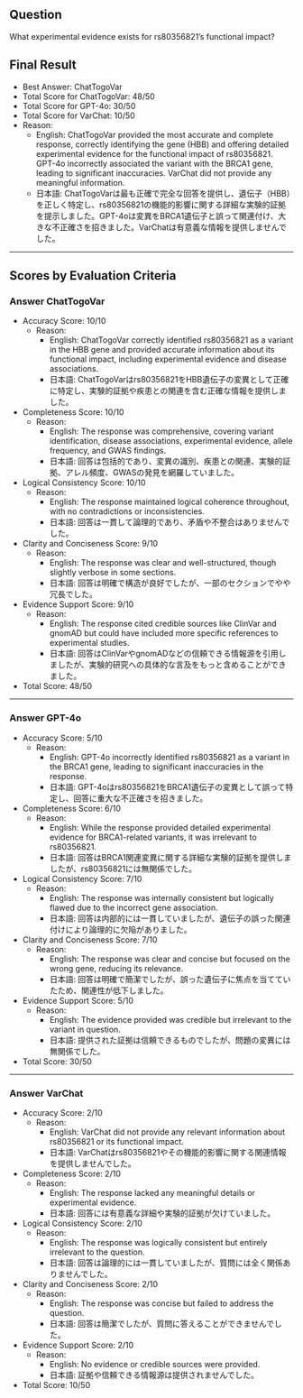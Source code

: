 ## Question

What experimental evidence exists for rs80356821’s functional impact?

## Final Result

- Best Answer: ChatTogoVar
- Total Score for ChatTogoVar: 48/50
- Total Score for GPT-4o: 30/50
- Total Score for VarChat: 10/50
- Reason:
  - English: ChatTogoVar provided the most accurate and complete response, correctly identifying the gene (HBB) and offering detailed experimental evidence for the functional impact of rs80356821. GPT-4o incorrectly associated the variant with the BRCA1 gene, leading to significant inaccuracies. VarChat did not provide any meaningful information.
  - 日本語: ChatTogoVarは最も正確で完全な回答を提供し、遺伝子（HBB）を正しく特定し、rs80356821の機能的影響に関する詳細な実験的証拠を提示しました。GPT-4oは変異をBRCA1遺伝子と誤って関連付け、大きな不正確さを招きました。VarChatは有意義な情報を提供しませんでした。

---

## Scores by Evaluation Criteria

### Answer ChatTogoVar
- Accuracy Score: 10/10
  - Reason: 
    - English: ChatTogoVar correctly identified rs80356821 as a variant in the HBB gene and provided accurate information about its functional impact, including experimental evidence and disease associations.
    - 日本語: ChatTogoVarはrs80356821をHBB遺伝子の変異として正確に特定し、実験的証拠や疾患との関連を含む正確な情報を提供しました。
- Completeness Score: 10/10
  - Reason: 
    - English: The response was comprehensive, covering variant identification, disease associations, experimental evidence, allele frequency, and GWAS findings.
    - 日本語: 回答は包括的であり、変異の識別、疾患との関連、実験的証拠、アレル頻度、GWASの発見を網羅していました。
- Logical Consistency Score: 10/10
  - Reason: 
    - English: The response maintained logical coherence throughout, with no contradictions or inconsistencies.
    - 日本語: 回答は一貫して論理的であり、矛盾や不整合はありませんでした。
- Clarity and Conciseness Score: 9/10
  - Reason: 
    - English: The response was clear and well-structured, though slightly verbose in some sections.
    - 日本語: 回答は明確で構造が良好でしたが、一部のセクションでやや冗長でした。
- Evidence Support Score: 9/10
  - Reason: 
    - English: The response cited credible sources like ClinVar and gnomAD but could have included more specific references to experimental studies.
    - 日本語: 回答はClinVarやgnomADなどの信頼できる情報源を引用しましたが、実験的研究への具体的な言及をもっと含めることができました。
- Total Score: 48/50

---

### Answer GPT-4o
- Accuracy Score: 5/10
  - Reason: 
    - English: GPT-4o incorrectly identified rs80356821 as a variant in the BRCA1 gene, leading to significant inaccuracies in the response.
    - 日本語: GPT-4oはrs80356821をBRCA1遺伝子の変異として誤って特定し、回答に重大な不正確さを招きました。
- Completeness Score: 6/10
  - Reason: 
    - English: While the response provided detailed experimental evidence for BRCA1-related variants, it was irrelevant to rs80356821.
    - 日本語: 回答はBRCA1関連変異に関する詳細な実験的証拠を提供しましたが、rs80356821には無関係でした。
- Logical Consistency Score: 7/10
  - Reason: 
    - English: The response was internally consistent but logically flawed due to the incorrect gene association.
    - 日本語: 回答は内部的には一貫していましたが、遺伝子の誤った関連付けにより論理的に欠陥がありました。
- Clarity and Conciseness Score: 7/10
  - Reason: 
    - English: The response was clear and concise but focused on the wrong gene, reducing its relevance.
    - 日本語: 回答は明確で簡潔でしたが、誤った遺伝子に焦点を当てていたため、関連性が低下しました。
- Evidence Support Score: 5/10
  - Reason: 
    - English: The evidence provided was credible but irrelevant to the variant in question.
    - 日本語: 提供された証拠は信頼できるものでしたが、問題の変異には無関係でした。
- Total Score: 30/50

---

### Answer VarChat
- Accuracy Score: 2/10
  - Reason: 
    - English: VarChat did not provide any relevant information about rs80356821 or its functional impact.
    - 日本語: VarChatはrs80356821やその機能的影響に関する関連情報を提供しませんでした。
- Completeness Score: 2/10
  - Reason: 
    - English: The response lacked any meaningful details or experimental evidence.
    - 日本語: 回答には有意義な詳細や実験的証拠が欠けていました。
- Logical Consistency Score: 2/10
  - Reason: 
    - English: The response was logically consistent but entirely irrelevant to the question.
    - 日本語: 回答は論理的には一貫していましたが、質問には全く関係ありませんでした。
- Clarity and Conciseness Score: 2/10
  - Reason: 
    - English: The response was concise but failed to address the question.
    - 日本語: 回答は簡潔でしたが、質問に答えることができませんでした。
- Evidence Support Score: 2/10
  - Reason: 
    - English: No evidence or credible sources were provided.
    - 日本語: 証拠や信頼できる情報源は提供されませんでした。
- Total Score: 10/50